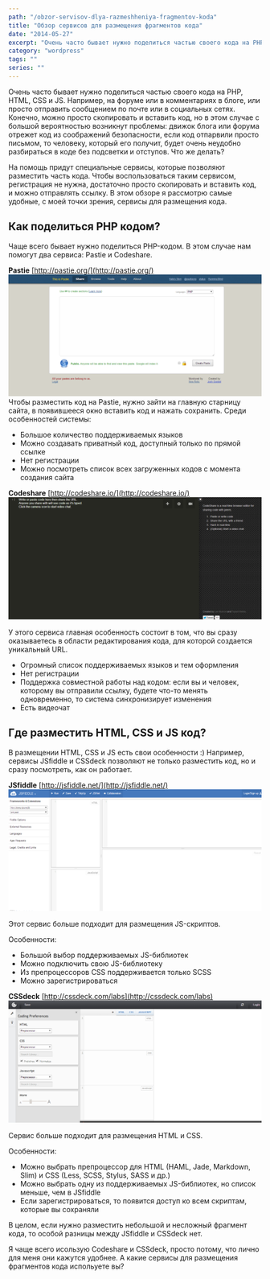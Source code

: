 ```yaml
---
path: "/obzor-servisov-dlya-razmeshheniya-fragmentov-koda"
title: "Обзор сервисов для размещения фрагментов кода"
date: "2014-05-27"
excerpt: "Очень часто бывает нужно поделиться частью своего кода на PHP, HTML, CSS и JS. Например, на форуме или в комментариях в блоге, или просто отправить сообщением по почте или в социальных сетях. Конечно, можно просто скопировать и вставить код, но в этом случае с большой вероятностью возникнут проблемы. Решить их помогут сервисы, которые представлены в обзоре."
category: "wordpress"
tags: ""
series: ""
---
```


Очень часто бывает нужно поделиться частью своего кода на PHP, HTML, CSS и JS. Например, на форуме или в комментариях в блоге, или просто отправить сообщением по почте или в социальных сетях. Конечно, можно просто скопировать и вставить код, но в этом случае с большой вероятностью возникнут проблемы: движок блога или форума отрежет код из соображений безопасности, если код отпарвили просто письмом, то человеку, который его получит, будет очень неудобно разбираться в коде без подсветки и отступов. Что же делать?

На помощь придут специальные сервисы, которые позволяют разместить часть кода. Чтобы воспользоваться таким сервисом, регистрация не нужна, достаточно просто скопировать и вставить код, и можно отправлять ссылку. В этом обзоре я рассмотрю самые удобные, с моей точки зрения, сервисы для размещения кода.

## Как поделиться PHP кодом?

Чаще всего бывает нужно поделиться PHP-кодом. В этом случае нам помогут два сервиса: Pastie и Codeshare.

**Pastie** [http://pastie.org/](http://pastie.org/) ![Pastie](images/New-Pastie.png) Чтобы разместить код на Pastie, нужно зайти на главную старницу сайта, в появившееся окно вставить код и нажать сохранить. Среди особенностей системы:

- Большое количество поддерживаемых языков
- Можно создавать приватный код, доступный только по прямой ссылке
- Нет регистрации
- Можно посмотреть список всех загруженных кодов с момента создания сайта

**Codeshare** [http://codeshare.io/](http://codeshare.io/) ![Codeshare](images/Share-code-real-time-in-your-browser.png)

У этого сервиса главная особенность состоит в том, что вы сразу оказываетесь в области редактирования кода, для которой создается уникальный URL.

- Огромный список поддерживаемых языков и тем оформления
- Нет регистрации
- Поддержка совместной работы над кодом: если вы и человек, которому вы отправили ссылку, будете что-то менять одновременно, то система синхронизирует изменения
- Есть видеочат

## Где разместить HTML, CSS и JS код?

В размещении HTML, CSS и JS есть свои особенности :) Например, сервисы JSfiddle и CSSdeck позволяют не только разместить код, но и сразу посмотреть, как он работает.

**JSfiddle** [http://jsfiddle.net/](http://jsfiddle.net/) ![JSFiddle](images/JSFiddle.png)

Этот сервис больше подходит для размещения JS-скриптов.

Особенности:

- Большой выбор поддерживаемых JS-библиотек
- Можно подключить свою JS-библиотеку
- Из препроцессоров CSS поддерживается только SCSS
- Можно зарегистрироваться

**CSSdeck** [http://cssdeck.com/labs](http://cssdeck.com/labs) ![CSSDeck](images/CSSDeck.png)

Сервис больше подходит для размещения HTML и CSS.

Особенности:

- Можно выбрать препроцессор для HTML (HAML, Jade, Markdown, Slim) и CSS (Less, SCSS, Stylus, SASS и др.)
- Можно выбрать одну из поддерживаемых JS-библиотек, но список меньше, чем в JSfiddle
- Если зарегистрироваться, то появится доступ ко всем скриптам, которые вы сохраняли

В целом, если нужно разместить небольшой и несложный фрагмент кода, то особой разницы между JSfiddle и CSSdeck нет.

Я чаще всего исользую Codeshare и CSSdeck, просто потому, что лично для меня они кажутся удобнее. А какие сервисы для размещения фрагментов кода испольуете вы?

